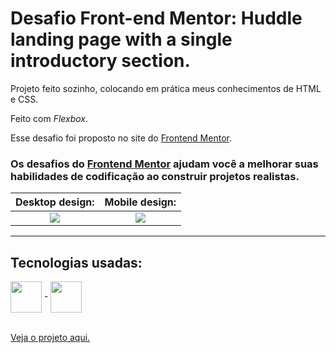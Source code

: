 # Desafio Front-end Mentor: Huddle landing page with a single introductory section.

Projeto feito sozinho, colocando em prática meus conhecimentos de HTML e CSS.

Feito com <em>Flexbox</em>.

Esse desafio foi proposto no site do <a href="https://www.frontendmentor.io/challenges/huddle-landing-page-with-a-single-introductory-section-B_2Wvxgi0">Frontend Mentor</a>.

### Os desafios do [Frontend Mentor](https://www.frontendmentor.io) ajudam você a melhorar suas habilidades de codificação ao construir projetos realistas. 

Desktop design:            |  Mobile design:
:-------------------------:|:-------------------------:
<img src="https://res.cloudinary.com/dz209s6jk/image/upload/v1554379169/Challenges/yjly0l5ohx3f2kz6bbvg.jpg">  |  <img src="https://res.cloudinary.com/dz209s6jk/image/upload/v1554379169/Challenges/i2c2mvyvdaoixis0yc2r.jpg">

---------------------------------------

## Tecnologias usadas:

<div>
  <img align = "center" width="50px" src = "https://cdn.jsdelivr.net/gh/devicons/devicon/icons/html5/html5-plain-wordmark.svg"> -
  <img align = "center" width="50px" src = "https://cdn.jsdelivr.net/gh/devicons/devicon/icons/css3/css3-plain-wordmark.svg">
</div>

<br>

<a href = ""> Veja o projeto aqui. </a>



